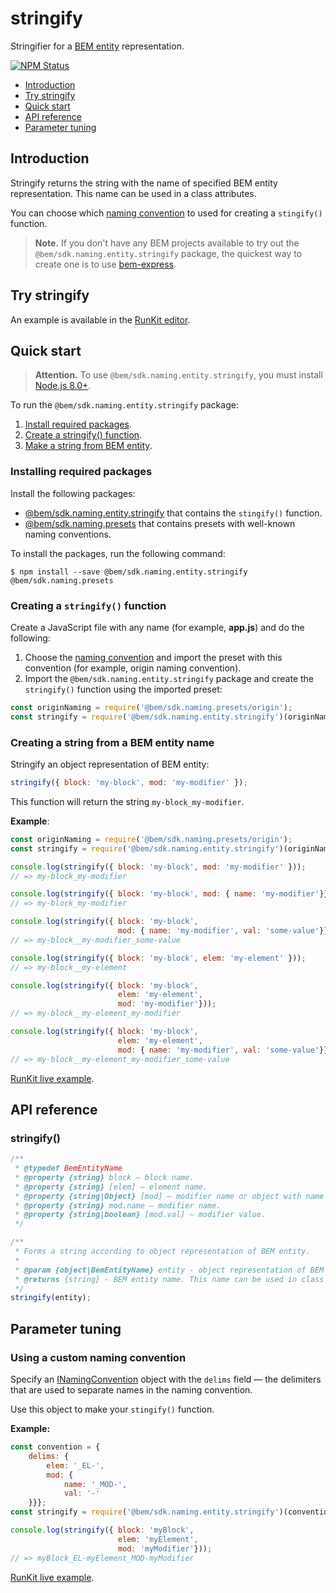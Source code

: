 # stringify

Stringifier for a [BEM entity](https://bem.info/methodology/key-concepts/#bem-entity) representation.

[![NPM Status][npm-img]][npm]

[npm]:          https://www.npmjs.org/package/@bem/sdk.naming.entity.stringify
[npm-img]:      https://img.shields.io/npm/v/@bem/sdk.naming.entity.stringify.svg

* [Introduction](#introduction)
* [Try stringify](#try-stringify)
* [Quick start](#quick-start)
* [API reference](#api-reference)
* [Parameter tuning](#parameter-tuning)

## Introduction

Stringify returns the string with the name of specified BEM entity representation. This name can be used in a class attributes.

You can choose which [naming convention](https://en.bem.info/methodology/naming-convention/) to used for creating a `stingify()` function.

> **Note.** If you don't have any BEM projects available to try out the `@bem/sdk.naming.entity.stringify` package, the quickest way to create one is to use [bem-express](https://github.com/bem/bem-express).

## Try stringify

An example is available in the [RunKit editor](https://runkit.com/migs911/how-bem-sdk-naming-entity-stringify-works).

## Quick start

> **Attention.** To use `@bem/sdk.naming.entity.stringify`, you must install [Node.js 8.0+](https://nodejs.org/en/download/).

To run the `@bem/sdk.naming.entity.stringify` package:

1. [Install required packages](#installing-required-packages).
3. [Create a stringify() function](#creating-a-stringify-function).
4. [Make a string from BEM entity](#creating-a-string-from-a-bem-entity-name).

### Installing required packages

Install the following packages:

* [@bem/sdk.naming.entity.stringify](https://www.npmjs.org/package/@bem/sdk.naming.entity.stringify) that contains the `stingify()` function.
* [@bem/sdk.naming.presets](https://www.npmjs.com/package/@bem/sdk.naming.presets) that contains presets with well-known naming conventions.

To install the packages, run the following command:

```
$ npm install --save @bem/sdk.naming.entity.stringify @bem/sdk.naming.presets
```

### Creating a `stringify()` function

Create a JavaScript file with any name (for example, **app.js**) and do the following:

1. Choose the [naming convention](https://bem.info/methodology/naming-convention/) and import the preset with this convention (for example, origin naming convention).
1. Import the `@bem/sdk.naming.entity.stringify` package and create the `stringify()` function using the imported preset:

```js
const originNaming = require('@bem/sdk.naming.presets/origin');
const stringify = require('@bem/sdk.naming.entity.stringify')(originNaming);
```

### Creating a string from a BEM entity name

Stringify an object representation of BEM entity:

```js
stringify({ block: 'my-block', mod: 'my-modifier' });
```

This function will return the string `my-block_my-modifier`.

**Example**:

```js
const originNaming = require('@bem/sdk.naming.presets/origin');
const stringify = require('@bem/sdk.naming.entity.stringify')(originNaming);

console.log(stringify({ block: 'my-block', mod: 'my-modifier' }));
// => my-block_my-modifier

console.log(stringify({ block: 'my-block', mod: { name: 'my-modifier'}}));
// => my-block_my-modifier

console.log(stringify({ block: 'my-block',
                        mod: { name: 'my-modifier', val: 'some-value'}}));
// => my-block__my-modifier_some-value

console.log(stringify({ block: 'my-block', elem: 'my-element' }));
// => my-block__my-element

console.log(stringify({ block: 'my-block',
                        elem: 'my-element',
                        mod: 'my-modifier'}));
// => my-block__my-element_my-modifier

console.log(stringify({ block: 'my-block',
                        elem: 'my-element',
                        mod: { name: 'my-modifier', val: 'some-value'}}));
// => my-block__my-element_my-modifier_some-value
```

[RunKit live example](https://runkit.com/migs911/stringify-using-origin-convention).

## API reference

### stringify()

```js
/**
 * @typedef BemEntityName
 * @property {string} block — block name.
 * @property {string} [elem] — element name.
 * @property {string|Object} [mod] — modifier name or object with name and value.
 * @property {string} mod.name — modifier name.
 * @property {string|boolean} [mod.val] — modifier value.
 */

/**
 * Forms a string according to object representation of BEM entity.
 *
 * @param {object|BemEntityName} entity - object representation of BEM entity.
 * @returns {string} - BEM entity name. This name can be used in class attributes.
 */
stringify(entity);
```

## Parameter tuning

### Using a custom naming convention

Specify an [INamingConvention](https://github.com/bem/bem-sdk/blob/master/packages/naming.presets/index.d.ts#L10) object with the `delims` field — the delimiters that are used to separate names in the naming convention.

Use this object to make your `stingify()` function.

**Example:**

```js
const convention = {
    delims: {
        elem: '_EL-',
        mod: {
            name: '_MOD-',
            val: '-'
    }}};
const stringify = require('@bem/sdk.naming.entity.stringify')(convention);

console.log(stringify({ block: 'myBlock',
                        elem: 'myElement',
                        mod: 'myModifier'}));
// => myBlock_EL-myElement_MOD-myModifier
```

[RunKit live example](https://runkit.com/migs911/stringify-usage-examples-custom-naming-convention).